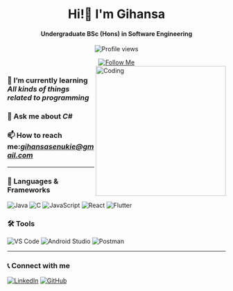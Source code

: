 

<h1 align="center"> 
  Hi!👋 I'm Gihansa 
</h1>

<h4 align="center">Undergraduate BSc (Hons) in Software Engineering</h4>

<p align="center">
  <img src="https://komarev.com/ghpvc/?username=GihansaSenukie&color=blue&style=flat-square" alt="Profile views"/>
</p>

<div align="center">
  <a href="https://github.com/GihansaSenukie"><img src="https://img.shields.io/badge/FOLLOW%20@GIHANSA_SENUKIE-gray?style=for-the-badge" alt="Follow Me"></a>
</div>

<img align="right" alt="Coding" width="300" src="https://camo.githubusercontent.com/7fd4efd6621565a2e09921d15de74e315fc4a8755660721dcb9ce5f97d27abcb/68747470733a2f2f63646e2e686173686e6f64652e636f6d2f7265732f686173686e6f64652f696d6167652f75706c6f61642f76313638313536323530383336352f6b39367a307833566a2e676966">

### 🌱 I’m currently learning *All kinds of things related to programming*
### 💬 Ask me about *C#*
### 📫 How to reach me:*[gihansasenukie@gmail.com](mailto:gihansasenukie@gmail.com)*

---

### 🚀 Languages & Frameworks
![Java](https://img.shields.io/badge/Java-ED8B00?style=for-the-badge&logo=java&logoColor=white)
![C](https://img.shields.io/badge/C-00599C?style=for-the-badge&logo=c&logoColor=white)
![JavaScript](https://img.shields.io/badge/JavaScript-F7DF1E?style=for-the-badge&logo=javascript&logoColor=black)
![React](https://img.shields.io/badge/React-20232A?style=for-the-badge&logo=react&logoColor=61DAFB)
![Flutter](https://img.shields.io/badge/Flutter-02569B?style=for-the-badge&logo=flutter&logoColor=white)

### 🛠 Tools
![VS Code](https://img.shields.io/badge/VS%20Code-007ACC?style=for-the-badge&logo=visual-studio-code&logoColor=white)
![Android Studio](https://img.shields.io/badge/Android%20Studio-3DDC84?style=for-the-badge&logo=android-studio&logoColor=white)
![Postman](https://img.shields.io/badge/Postman-FF6C37?style=for-the-badge&logo=postman&logoColor=white)

---

### 📞 Connect with me
[![LinkedIn](https://img.shields.io/badge/LinkedIn-0077B5?style=for-the-badge&logo=linkedin&logoColor=white)](https://www.linkedin.com/in/gihansa-senukie-a3b577331/)
[![GitHub](https://img.shields.io/badge/GitHub-181717?style=for-the-badge&logo=github&logoColor=white)](https://github.com/ghsenu)

